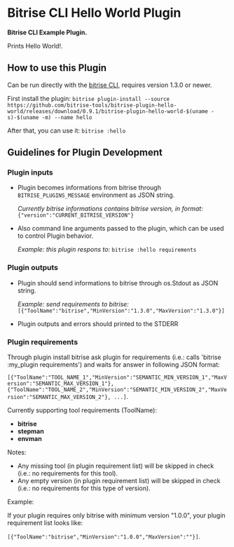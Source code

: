 # Bitrise CLI Hello World Plugin

**Bitrise CLI Example Plugin.**

Prints Hello World!.

## How to use this Plugin

Can be run directly with the [bitrise CLI](https://github.com/bitrise-io/bitrise), requires version 1.3.0 or newer.

First install the plugin:
`bitrise plugin-install --source https://github.com/bitrise-tools/bitrise-plugin-hello-world/releases/download/0.9.1/bitrise-plugin-hello-world-$(uname -s)-$(uname -m) --name hello`

After that, you can use it:
`bitrise :hello`

## Guidelines for Plugin Development

### Plugin inputs

* Plugin becomes informations from bitrise through `BITRISE_PLUGINS_MESSAGE` environment as JSON string.

   *Currently bitrise informations contains bitrise version, in format:* `{"version":"CURRENT_BITRISE_VERSION"}`

* Also command line arguments passed to the plugin, which can be used to control Plugin behavior.

   *Example: this plugin respons to:* `bitrise :hello requirements`

### Plugin outputs

* Plugin should send informations to bitrise through os.Stdout as JSON string.

   *Example: send requirements to bitrise:* `[{"ToolName":"bitrise","MinVersion":"1.3.0","MaxVersion":"1.3.0"}]`

* Plugin outputs and errors should printed to the STDERR

### Plugin requirements

Through plugin install bitrise ask plugin for requirements (i.e.: calls 'bitrise :my_plugin requirements') and waits for answer in following JSON format:

`[{"ToolName":"TOOL_NAME_1","MinVersion":"SEMANTIC_MIN_VERSION_1","MaxVersion":"SEMANTIC_MAX_VERSION_1"}, {"ToolName":"TOOL_NAME_2","MinVersion":"SEMANTIC_MIN_VERSION_2","MaxVersion":"SEMANTIC_MAX_VERSION_2"}, ...]`.

Currently supporting tool requirements (ToolName):

* **bitrise**
* **stepman**
* **envman**

Notes:

* Any missing tool (in plugin requirement list) will be skipped in check (i.e.: no requirements for this tool).
* Any empty version (in plugin requirement list) will be skipped in check (i.e.: no requirements for this type of version).

Example:

If your plugin requires only bitrise with minimum version "1.0.0", your plugin requirement list looks like:

`[{"ToolName":"bitrise","MinVersion":"1.0.0","MaxVersion":""}]`.
